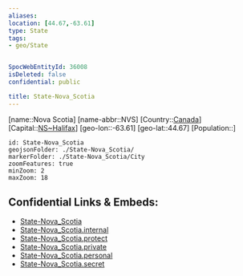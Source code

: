 ```yaml
---
aliases: 
location: [44.67,-63.61]
type: State
tags:
- geo/State


SpocWebEntityId: 36008
isDeleted: false
confidential: public

title: State-Nova_Scotia
---
```

[name::Nova Scotia]
[name-abbr::NVS]
[Country::[Canada](geo/Continent/North-America/Canada.md)]
[Capital::[NS~Halifax](geo/Continent/North-America/Canada/City/NS~Halifax.md)]
[geo-lon::-63.61]
[geo-lat::44.67]
[Population::]



```leaflet
id: State-Nova_Scotia
geojsonFolder: ./State-Nova_Scotia/
markerFolder: ./State-Nova_Scotia/City
zoomFeatures: true 
minZoom: 2 
maxZoom: 18
```


## Confidential Links & Embeds: 
- [State-Nova_Scotia](../../../../../../_public/geo/Continent/North-America/Canada/State/State-Nova_Scotia.md) 
- [State-Nova_Scotia.internal](../../../../../../_internal/geo/Continent/North-America/Canada/State/State-Nova_Scotia.internal.md) 
- [State-Nova_Scotia.protect](../../../../../../_protect/geo/Continent/North-America/Canada/State/State-Nova_Scotia.protect.md) 
- [State-Nova_Scotia.private](../../../../../../_private/geo/Continent/North-America/Canada/State/State-Nova_Scotia.private.md) 
- [State-Nova_Scotia.personal](../../../../../../_personal/geo/Continent/North-America/Canada/State/State-Nova_Scotia.personal.md) 
- [State-Nova_Scotia.secret](../../../../../../_secret/geo/Continent/North-America/Canada/State/State-Nova_Scotia.secret.md) 
